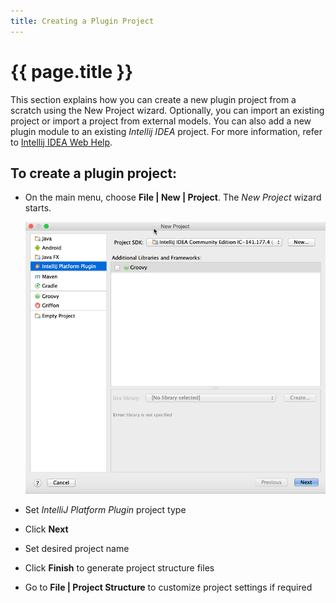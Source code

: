 ```yaml
---
title: Creating a Plugin Project
---
```


# {{ page.title }}

This section explains how you can create a new plugin project from a scratch using the New Project wizard.
Optionally, you can import an existing project or import a project from external models.
You can also add a new plugin module to an existing *Intellij IDEA*  project.
For more information, refer to
[Intellij IDEA Web Help](http://www.jetbrains.com/idea/webhelp/index.jsp?reference.dialogs.new.project).

## To create a plugin project:

*  On the main menu, choose **File \| New \| Project**. The *New Project*
   wizard starts.

   ![New Project Wizard](/img/creating_plugin_project/new_project_wizard.png)

*  Set *IntelliJ Platform Plugin* project type

*  Click **Next**

*  Set desired project name

*  Click **Finish** to generate project structure files

*  Go to **File \| Project Structure** to customize project settings if required